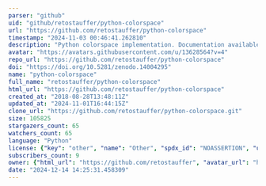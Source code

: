 ```yaml
---
parser: "github"
uid: "github/retostauffer/python-colorspace"
url: "https://github.com/retostauffer/python-colorspace"
timestamp: "2024-11-03 00:46:41.262810"
description: "Python colorspace implementation. Documentation available on https://retostauffer.github.io/python-colorspace/. The latest release is available via the Python Package Index (PyPI) via https://pypi.org/project/colorspace/"
avatar: "https://avatars.githubusercontent.com/u/13628564?v=4"
repo_url: "https://github.com/retostauffer/python-colorspace"
doi: "https://doi.org/10.5281/zenodo.14004295"
name: "python-colorspace"
full_name: "retostauffer/python-colorspace"
html_url: "https://github.com/retostauffer/python-colorspace"
created_at: "2018-08-28T13:48:11Z"
updated_at: "2024-11-01T16:44:15Z"
clone_url: "https://github.com/retostauffer/python-colorspace.git"
size: 105825
stargazers_count: 65
watchers_count: 65
language: "Python"
license: {"key": "other", "name": "Other", "spdx_id": "NOASSERTION", "url": null, "node_id": "MDc6TGljZW5zZTA="}
subscribers_count: 9
owner: {"html_url": "https://github.com/retostauffer", "avatar_url": "https://avatars.githubusercontent.com/u/13628564?v=4", "login": "retostauffer", "type": "User"}
date: "2024-12-14 14:25:31.458309"
---
```

